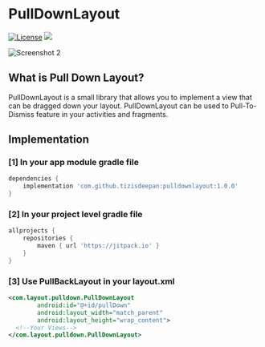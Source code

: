 # PullDownLayout
[![License](https://img.shields.io/badge/license-Apache%202-4EB1BA.svg?style=flat-square)](https://www.apache.org/licenses/LICENSE-2.0.html)
[![](https://jitpack.io/v/tizisdeepan/pulldownlayout.svg)](https://jitpack.io/#tizisdeepan/pulldownlayout)

![Screenshot 2](https://github.com/tizisdeepan/pulldownlayout/raw/master/Screenshots/ss.gif)
## What is Pull Down Layout?
PullDownLayout is a small library that allows you to implement a view that can be dragged down your layout. PullDownLayout can be used to Pull-To-Dismiss feature in your activities and fragments.

## Implementation
### [1] In your app module gradle file

``` groovy
dependencies {
    implementation 'com.github.tizisdeepan:pulldownlayout:1.0.0'
}
```

### [2] In your project level gradle file

``` groovy
allprojects {
    repositories {
        maven { url 'https://jitpack.io' }
    }
}
```

### [3] Use PullBackLayout in your layout.xml

``` xml
<com.layout.pulldown.PullDownLayout
        android:id="@+id/pullDown"
        android:layout_width="match_parent"
        android:layout_height="wrap_content">
  <!--Your Views-->
</com.layout.pulldown.PullDownLayout>
```
